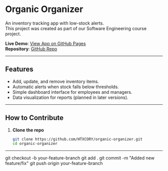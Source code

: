 # Organic Organizer

An inventory tracking app with low-stock alerts.  
This project was created as part of our Software Engineering course project.  

**Live Demo**: [View App on GitHub Pages](https://htxcory.github.io/organic-organizer/)  
**Repository**: [GitHub Repo](https://github.com/HTXCORY/organic-organizer)

---

## Features
- Add, update, and remove inventory items.
- Automatic alerts when stock falls below thresholds.
- Simple dashboard interface for employees and managers.
- Data visualization for reports (planned in later versions).

---
## How to Contribute
1. **Clone the repo**
   ```bash
   git clone https://github.com/HTXCORY/organic-organizer.git
   cd organic-organizer
---
git checkout -b your-feature-branch
git add .
git commit -m "Added new feature/fix"
git push origin your-feature-branch
